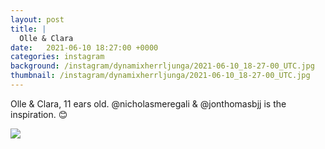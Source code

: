 ```yaml
---
layout: post
title: |
  Olle & Clara
date:   2021-06-10 18:27:00 +0000
categories: instagram
background: /instagram/dynamixherrljunga/2021-06-10_18-27-00_UTC.jpg
thumbnail: /instagram/dynamixherrljunga/2021-06-10_18-27-00_UTC.jpg
---
```

Olle & Clara, 11 ears old. @nicholasmeregali & @jonthomasbjj  is the inspiration. 😊 



<img src='/www-dynamix-herrljunga/instagram/dynamixherrljunga/2021-06-10_18-27-00_UTC.jpg' class='img-fluid' />
